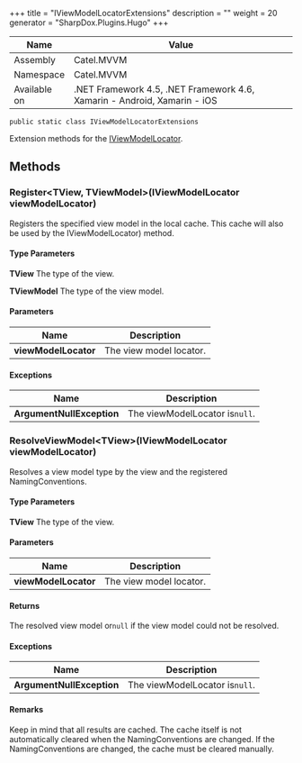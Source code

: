 

+++
title = "IViewModelLocatorExtensions" 
description = ""
weight = 20
generator = "SharpDox.Plugins.Hugo"
+++

Name|Value
---|---
Assembly|Catel.MVVM
Namespace|Catel.MVVM
Available on|.NET Framework 4.5, .NET Framework 4.6, Xamarin - Android, Xamarin - iOS

```
public static class IViewModelLocatorExtensions
```

Extension methods for the [IViewModelLocator](#).

## Methods

### Register&lt;TView, TViewModel&gt;(IViewModelLocator viewModelLocator)

Registers the specified view model in the local cache. This cache will also be used by the IViewModelLocator) method.

#### Type Parameters

**TView**
The type of the view.

**TViewModel**
The type of the view model.

#### Parameters

Name|Description
---|---
**viewModelLocator**|The view model locator.

#### Exceptions

Name|Description
---|---
**ArgumentNullException**|The viewModelLocator is`null`.

### ResolveViewModel&lt;TView&gt;(IViewModelLocator viewModelLocator)

Resolves a view model type by the view and the registered NamingConventions.

#### Type Parameters

**TView**
The type of the view.

#### Parameters

Name|Description
---|---
**viewModelLocator**|The view model locator.

#### Returns

The resolved view model or`null` if the view model could not be resolved.

#### Exceptions

Name|Description
---|---
**ArgumentNullException**|The viewModelLocator is`null`.

#### Remarks

Keep in mind that all results are cached. The cache itself is not automatically cleared when the NamingConventions are changed. If the NamingConventions are changed, the cache must be cleared manually.

